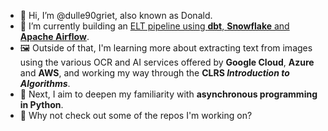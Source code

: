 - 👋 Hi, I’m @dulle90griet, also known as Donald.
- 🌱 I’m currently building an [ELT pipeline using **dbt**, **Snowflake** and **Apache Airflow**](https://github.com/dulle90griet/necars-elt-pipeline-sf).
- 🖼️ Outside of that, I'm learning more about extracting text from images using the various OCR and AI services offered by **Google Cloud**, **Azure** and **AWS**, and working my way through the **CLRS _Introduction to Algorithms_**.
- 🎯 Next, I aim to deepen my familiarity with **asynchronous programming in Python**.
- 👀 Why not check out some of the repos I'm working on?

<!---
dulle90griet/dulle90griet is a ✨ special ✨ repository because its `README.md` (this file) appears on your GitHub profile.
You can click the Preview link to take a look at your changes.
--->
